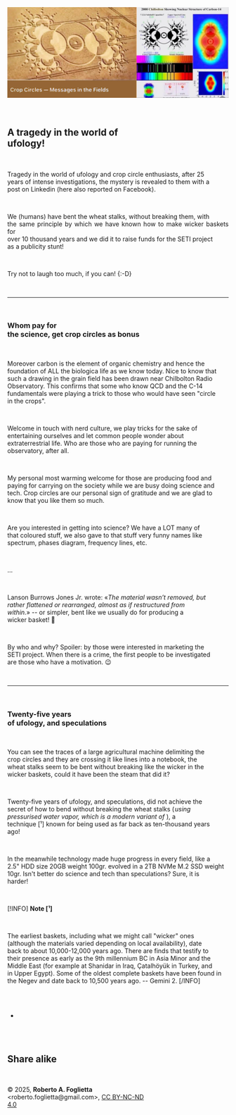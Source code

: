 <div id="firstdiv" created=":EN" style="max-width: 800px; margin: auto; white-space: pre-wrap; text-align: justify;">
<style>#printlink { display: inline; } @page { size: legal; margin: 0.50in 13.88mm 0.50in 13.88mm; zoom: 100%; } @media print { html { zoom: 100%; } }</style>

<div align="center"><img class="bwsketch darkinv" src="img/319-a-tragedy-in-the-world-of-ufology.jpg" width="800"><br></div>

## A tragedy in the world of ufology!

Tragedy in the world of ufology and crop circle enthusiasts, after 25 years of intense investigations, the mystery is revealed to them with a post on Linkedin (here also reported on Facebook).

We (humans) have bent the wheat stalks, without breaking them, with the same principle by which we have known how to make wicker baskets for over 10 thousand years and we did it to raise funds for the SETI project as a publicity stunt!

Try not to laugh too much, if you can! {:-D}

---

### Whom pay for the science, get crop circles as bonus

Moreover carbon is the element of organic chemistry and hence the foundation of ALL the biologica life as we know today. Nice to know that such a drawing in the grain field has been drawn near Chilbolton Radio Observatory. This confirms that some who know QCD and the C-14 fundamentals were playing a trick to those who would have seen "circle in the crops".

Welcome in touch with nerd culture, we play tricks for the sake of entertaining ourselves and let common people wonder about extraterrestrial life. Who are those who are paying for running the observatory, after all.

My personal most warming welcome for those are producing food and paying for carrying on the society while we are busy doing science and tech. Crop circles are our personal sign of gratitude and we are glad to know that you like them so much.

Are you interested in getting into science? We have a LOT many of that coloured stuff, we also gave to that stuff very funny names like spectrum, phases diagram, frequency lines, etc.

...

Lanson Burrows Jones Jr. wrote: «*The material wasn’t removed, but rather flattened or rearranged, almost as if restructured from within.*» -- or simpler, bent like we usually do for producing a wicker basket! 🤗 

By who and why? Spoiler: by those were interested in marketing the SETI project. When there is a crime, the first people to be investigated are those who have a motivation. 😉 

----

### Twenty-five years of ufology, and speculations

You can see the traces of a large agricultural machine delimiting the crop circles and they are crossing it like lines into a notebook, the wheat stalks seem to be bent without breaking like the wicker in the wicker baskets, could it have been the steam that did it?

Twenty-five years of ufology, and speculations, did not achieve the secret of how to bend without breaking the wheat stalks (&#8202;&#x200D;*using pressurised water vapor, which is a modern variant of*&nbsp;), a technique [¹] known for being used as far back as ten-thousand years ago!

In the meanwhile technology made huge progress in every field, like a 2.5" HDD size 20GB weight 100gr. evolved in a 2TB NVMe M.2 SSD weight 10gr. Isn't better do science and tech than speculations? Sure, it is harder!

[!INFO]
**Note [¹]**

The earliest baskets, including what we might call "wicker" ones (although the materials varied depending on local availability), date back to about 10,000-12,000 years ago. There are finds that testify to their presence as early as the 9th millennium BC in Asia Minor and the Middle East (for example at Shanidar in Iraq, Çatalhöyük in Turkey, and in Upper Egypt). Some of the oldest complete baskets have been found in the Negev and date back to 10,500 years ago. -- Gemini 2.
[/INFO]

+

## Share alike

&copy; 2025, **Roberto A. Foglietta** &lt;roberto.foglietta<span>@</span>gmail.com&gt;, [CC BY-NC-ND 4.0](https://creativecommons.org/licenses/by-nc-nd/4.0/)

</div>

